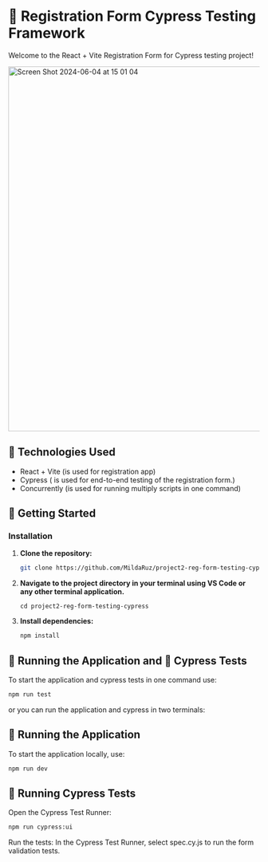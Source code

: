 # 🌟 Registration Form Cypress Testing Framework

Welcome to the React + Vite Registration Form for Cypress testing project!

<img width="732" alt="Screen Shot 2024-06-04 at 15 01 04" src="https://github.com/MildaRuz/project2-reg-form-testing-cypress/assets/145338483/aeb72897-e9ee-437d-b487-2e8069c6e894">

## 🚀 Technologies Used

- React + Vite (is used for registration app)
- Cypress ( is used for end-to-end testing of the registration form.)
- Concurrently (is used for running multiply scripts in one command)

## 🚀 Getting Started

### Installation

1. **Clone the repository:**
   ```sh
   git clone https://github.com/MildaRuz/project2-reg-form-testing-cypress.git
   ```
2. **Navigate to the project directory in your terminal using VS Code or any other terminal application.**

   ```
   cd project2-reg-form-testing-cypress
   ```

3. **Install dependencies:**
   ```sh
   npm install
   ```

## 🔧 Running the Application and 🧪 Cypress Tests

To start the application and cypress tests in one command use:

```sh
npm run test
```

or you can run the application and cypress in two terminals:

## 🔧 Running the Application

To start the application locally, use:

```sh
npm run dev
```

## 🧪 Running Cypress Tests

Open the Cypress Test Runner:

```sh
npm run cypress:ui
```

Run the tests:
In the Cypress Test Runner, select spec.cy.js to run the form validation tests.
